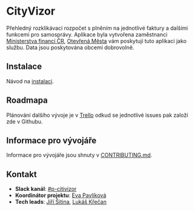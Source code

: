 # CityVizor

Přehledný rozklikávací rozpočet s plněním na jednotlivé faktury a dalšími funkcemi pro samosprávy. Aplikace byla vytvořena zaměstnanci [Ministerstva financí ČR](http://www.mfcr.cz), [Otevřená Města](http://www.otevrenamesta.cz/) vám poskytují tuto aplikaci jako službu. Data jsou poskytována obcemi dobrovolně.

## Instalace
Návod na [instalaci](INSTALATION.md).

## Roadmapa
Plánování dalšího vývoje je v [Trello](https://trello.com/b/BFJahQYG/cityvizor-organizace) odkud se jednotlivé issues pak založí zde v Githubu.

## Informace pro vývojáře
Informace pro vývojáře jsou shnuty v [CONTRIBUTING.md](CONTRIBUTING.md).

## Kontakt
- **Slack kanál**: [#p-citivizor](https://cesko-digital.slack.com/archives/CG66HNLH4)
- **Koordinátor projektu**: [Eva Pavlíková](https://cesko-digital.slack.com/archives/DS9QX3C4U)
- **Tech leads**: [Jiří Šitina](https://cesko-digital.slack.com/archives/DUEPXE42Z), [Lukáš Křečan](https://cesko-digital.slack.com/archives/DUEPDU9MW)
